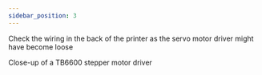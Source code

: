 ```yaml
---
sidebar_position: 3
---
```


Check the wiring in the back of the printer as the servo motor driver might have become loose

Close-up of a TB6600 stepper motor driver